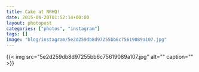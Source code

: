 ```yaml
---
title: Cake at NBHQ!
date: 2015-04-20T01:52:14+00:00
layout: photopost
categories: ["photos", "instagram"]
tags: []
image: "blog/instagram/5e2d259db8d97255bb6c75619089a107.jpg"
---
```


{{< img src="5e2d259db8d97255bb6c75619089a107.jpg" alt="" caption="" >}}



